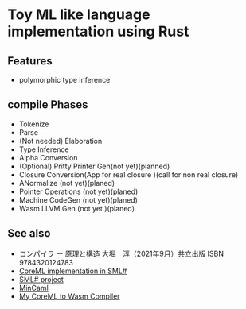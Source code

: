 # Toy ML like language implementation using Rust

## Features

* polymorphic type inference

## compile Phases

* Tokenize
* Parse
* (Not needed) Elaboration
* Type Inference
* Alpha Conversion
* (Optional) Pritty Printer Gen(not yet)(planned)
* Closure Conversion(App for real closure )(call for non real closure)
* ANormalize (not yet)(planed)
* Pointer Operations (not yet)(planed)
* Machine CodeGen (not yet)(planed)
* Wasm LLVM Gen (not yet )(planed)

## See also

* コンパイラ ー 原理と構造 大堀　淳（2021年9月）共立出版  ISBN 9784320124783
* [CoreML implementation in SML#][CoreMLReferenceImpl]
* [SML# project][SMLSharp]
* [MinCaml][MinCaml]
* [My CoreML to Wasm Compiler][CoreMLWasm]
  
[CoreMLReferenceImpl]: https://github.com/AtsushiOhori/compiler-text
[SMLSharp]: https://github.com/smlsharp/smlsharp
[MinCaml]: https://github.com/esumii/min-caml
[CoreMLWasm]: https://github.com/KentaTheBugMaker/compiler-text
